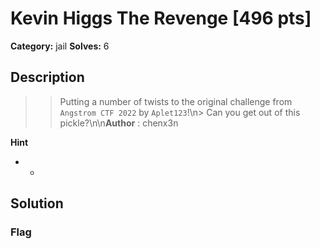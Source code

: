 # Kevin Higgs The Revenge [496 pts]

**Category:** jail
**Solves:** 6

## Description
>> Putting a number of twists to the original challenge from `Angstrom CTF 2022` by `Aplet123`!\n> Can you get out of this pickle?\n\n**Author** : chenx3n

**Hint**
* -

## Solution

### Flag

